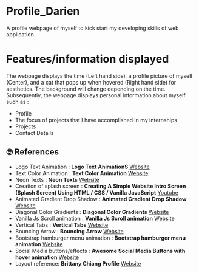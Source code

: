 # Profile_Darien
A profile webpage of myself to kick start my developing skills of web application.

# Features/information displayed
The webpage displays the time (Left hand side), a profile picture of myself (Center), and a cat that pops up when hovered (Right hand side) for aesthetics. The background will change depending on the time.
Subsequently, the webpage displays personal information about myself such as :
* Profile
* The focus of projects that I have accomplished in my internships
* Projects
* Contact Details

## 🤓 References
* Logo Text Animation : **Logo Text AnimationS** [Website](https://codepen.io/afrozX/pen/rNJMjEZ)
* Text Color Animation : **Text Color Animation** [Website](https://codepen.io/uiswarup/pen/XWgQJrq)
* Neon Texts : **Neon Texts** [Website](https://css-tricks.com/how-to-create-neon-text-with-css/)
* Creation of splash screen : **Creating A Simple Website Intro Screen (Splash Screen) Using HTML / CSS / Vanilla JavaScript** [Youtube](https://www.youtube.com/watch?v=MOlaldp1Fv4)
* Animated Gradient Drop Shadow : **Animated Gradient Drop Shadow** [Website](https://codepen.io/ahmad_hania/pen/rRPKbZ)
* Diagonal Color Gradients : **Diagonal Color Gradients** [Website](https://codepen.io/hylobates-lar/pen/qBbQeON)
* Vanilla Js Scroll animation : **Vanilla Js Scroll animation** [Website](https://codepen.io/alvarotrigo/pen/XWaYRKK)
* Vertical Tabs : **Vertical Tabs** [Website](https://codepen.io/niikkiin/pen/KKpMQYB)
* Bouncing Arrow : **Bouncing Arrow** [Website](https://codepen.io/barneychampaign/pen/bVvJvy)
* Bootstrap hamburger menu animation : **Bootstrap hamburger menu animation** [Website](https://mdbootstrap.com/snippets/jquery/mdbootstrap/911054#css-tab-view)
* Social Media buttons/effects : **Awesome Social Media Buttons with hover animation** [Website](https://www.codingnepalweb.com/social-media-buttons-with-hover-animation/)
* Layout reference: **Brittany Chiang Profile** [Website](https://brittanychiang.com/)

